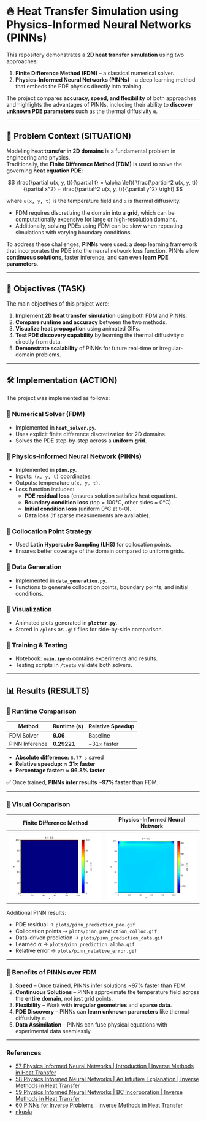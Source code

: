 # 🔥 Heat Transfer Simulation using Physics-Informed Neural Networks (PINNs)

This repository demonstrates a **2D heat transfer simulation** using two approaches:  
1. **Finite Difference Method (FDM)** – a classical numerical solver.  
2. **Physics-Informed Neural Networks (PINNs)** – a deep learning method that embeds the PDE physics directly into training.  

The project compares **accuracy, speed, and flexibility** of both approaches and highlights the advantages of PINNs, including their ability to **discover unknown PDE parameters** such as the thermal diffusivity `α`.

---

## 📝 Problem Context (SITUATION)

Modeling **heat transfer in 2D domains** is a fundamental problem in engineering and physics.  
Traditionally, the **Finite Difference Method (FDM)** is used to solve the governing **heat equation PDE**:

$$
\frac{\partial u(x, y, t)}{\partial t} 
= \alpha \left( 
\frac{\partial^2 u(x, y, t)}{\partial x^2} +
\frac{\partial^2 u(x, y, t)}{\partial y^2}
\right)
$$


where `u(x, y, t)` is the temperature field and `α` is thermal diffusivity.  

- FDM requires discretizing the domain into a **grid**, which can be computationally expensive for large or high-resolution domains.  
- Additionally, solving PDEs using FDM can be slow when repeating simulations with varying boundary conditions.  

To address these challenges, **PINNs** were used: a deep learning framework that incorporates the PDE into the neural network loss function. PINNs allow **continuous solutions**, faster inference, and can even **learn PDE parameters**.

---

## 🎯 Objectives (TASK)

The main objectives of this project were:

1. **Implement 2D heat transfer simulation** using both FDM and PINNs.  
2. **Compare runtime and accuracy** between the two methods.  
3. **Visualize heat propagation** using animated GIFs.  
4. **Test PDE discovery capability** by learning the thermal diffusivity `α` directly from data.  
5. **Demonstrate scalability** of PINNs for future real-time or irregular-domain problems.

---

## 🛠️ Implementation (ACTION)

The project was implemented as follows:

### 🔹 Numerical Solver (FDM)
- Implemented in **`heat_solver.py`**.  
- Uses explicit finite difference discretization for 2D domains.  
- Solves the PDE step-by-step across a **uniform grid**.  

### 🔹 Physics-Informed Neural Network (PINNs)
- Implemented in **`pinn.py`**.  
- Inputs: `(x, y, t)` coordinates.  
- Outputs: temperature `u(x, y, t)`.  
- Loss function includes:
  - **PDE residual loss** (ensures solution satisfies heat equation).  
  - **Boundary condition loss** (top = 100°C, other sides = 0°C).  
  - **Initial condition loss** (uniform 0°C at t=0).  
  - **Data loss** (if sparse measurements are available).  

### 🔹 Collocation Point Strategy
- Used **Latin Hypercube Sampling (LHS)** for collocation points.  
- Ensures better coverage of the domain compared to uniform grids.  

### 🔹 Data Generation
- Implemented in **`data_generation.py`**.  
- Functions to generate collocation points, boundary points, and initial conditions.  

### 🔹 Visualization
- Animated plots generated in **`plotter.py`**.  
- Stored in `/plots` as `.gif` files for side-by-side comparison.  

### 🔹 Training & Testing
- Notebook: **`main.ipynb`** contains experiments and results.  
- Testing scripts in `/tests` validate both solvers.  

---

## 📊 Results (RESULTS)

### 🔹 Runtime Comparison

| Method | Runtime (s) | Relative Speedup |
|--------|-------------|------------------|
| FDM Solver | **9.06** | Baseline |
| PINN Inference | **0.29221** | ~31× faster |

- **Absolute difference:** `8.77 s` saved  
- **Relative speedup:** ≈ **31× faster**  
- **Percentage faster:** ≈ **96.8% faster**  

✅ Once trained, **PINNs infer results ~97% faster** than FDM.  

---

### 🔹 Visual Comparison

| Finite Difference Method | Physics-Informed Neural Network |
| :---: | :---: |
| ![](plots/numerical_prediction.gif) | ![](plots/pinn_prediction_all.gif) |

Additional PINN results:  
- PDE residual → `plots/pinn_prediction_pde.gif`  
- Collocation points → `plots/pinn_prediction_colloc.gif`  
- Data-driven prediction → `plots/pinn_prediction_data.gif`  
- Learned α → `plots/pinn_prediction_alpha.gif`  
- Relative error → `plots/pinn_relative_error.gif`  

---

### 🔹 Benefits of PINNs over FDM

1. **Speed** – Once trained, PINNs infer solutions ~97% faster than FDM.  
2. **Continuous Solutions** – PINNs approximate the temperature field across the **entire domain**, not just grid points.  
3. **Flexibility** – Work with **irregular geometries** and **sparse data**.  
4. **PDE Discovery** – PINNs can **learn unknown parameters** like thermal diffusivity `α`.  
5. **Data Assimilation** – PINNs can fuse physical equations with experimental data seamlessly.  

---


### References
- [57 Physics Informed Neural Networks | Introduction | Inverse Methods in Heat Transfer](https://youtu.be/3KqTt7O_rnU)
- [58 Physics Informed Neural Networks | An Intuitive Explanation | Inverse Methods in Heat Transfer](https://youtu.be/ORCZH4v1oVk)
- [59 Physics Informed Neural Networks | BC Incorporation | Inverse Methods in Heat Transfer](https://youtu.be/REjzCl6UB-E)
- [60 PINNs for Inverse Problems | Inverse Methods in Heat Transfer](https://youtu.be/6a9pWh22jjc)
- [ nkusla](https://github.com/nkusla)



